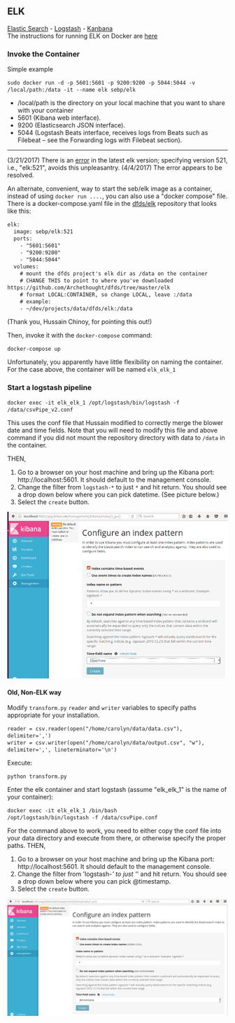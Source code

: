 ## ELK
[Elastic Search](https://www.elastic.co/) - [Logstash](https://www.elastic.co/products/logstash) - [Kanbana](https://www.elastic.co/products/kibana)  
The instructions for running ELK on Docker are [here](http://elk-docker.readthedocs.io/)


### Invoke the Container
Simple example
```
sudo docker run -d -p 5601:5601 -p 9200:9200 -p 5044:5044 -v /local/path:/data -it --name elk sebp/elk
```

* /local/path is the directory on your local machine that you want to share with your container
* 5601 (Kibana web interface).
* 9200 (Elasticsearch JSON interface).
* 5044 (Logstash Beats interface, receives logs from Beats such as Filebeat – see the Forwarding logs with Filebeat section).

---
(3/21/2017) There is an [error](https://github.com/docker-library/elasticsearch/issues/111) in the latest elk version; specifying version 521, i.e., "elk:521", avoids this unpleasantry. 
(4/4/2017) The error appears to be resolved.


An alternate, convenient, way to start the seb/elk image as a container, instead of using `docker run ....`, you can also use a "docker compose" file. There is a docker-compose.yaml file in the [dfds/elk](https://github.com/Archethought/dfds/tree/master/elk) repository that looks like this:
```
elk:
  image: sebp/elk:521
  ports:
    - "5601:5601"
    - "9200:9200"
    - "5044:5044"
  volumes:
    # mount the dfds project's elk dir as /data on the container
    # CHANGE THIS to point to where you've downloaded https://github.com/Archethought/dfds/tree/master/elk
    # format LOCAL:CONTAINER, so change LOCAL, leave :/data
    # example:
	- ~/dev/projects/data/dfds/elk:/data
```
(Thank you, Hussain Chinoy, for pointing this out!)

Then, invoke it with the `docker-compose` command:
```
docker-compose up
```
Unfortunately, you apparently have little flexibility on naming the container. For the case above, the container will be named `elk_elk_1`


### Start a logstash pipeline
```
docker exec -it elk_elk_1 /opt/logstash/bin/logstash -f /data/csvPipe_v2.conf
```
This uses the conf file that Hussain modified to correctly merge the blower date and time fields.
Note that you will need to modify this file and above command if you did not mount the repository directory with data to `/data` in the container.

THEN, 
1. Go to a browser on your host machine and bring up the Kibana port: http://localhost:5601. It should default to the management console.
1. Change the filter from `logstash-*` to just `*` and hit return.  You should see a drop down below where you can pick datetime. (See picture below.)
1. Select the `create` button.

![kibana window](https://github.com/Archethought/dfds/blob/master/images/kibana_1a.png "Initial Kibana window")


#### Old, Non-ELK way
Modify `transform.py` `reader` and `writer` variables to specify paths appropriate for your installation. 
```
reader = csv.reader(open("/home/carolyn/data/data.csv"), delimiter=',')
writer = csv.writer(open("/home/carolyn/data/output.csv", "w"), delimiter=',', lineterminator='\n')
```
Execute: 
```
python transform.py
```

Enter the elk container and start logstash (assume "elk_elk_1" is the name of your container):
```
docker exec -it elk_elk_1 /bin/bash
/opt/logstash/bin/logstash -f /data/csvPipe.conf
```
For the command above to work, you need to either copy the conf file into your data directory and execute from there, or otherwise specify the proper paths.
THEN, 
1. Go to a browser on your host machine and bring up the Kibana port: http://localhost:5601. It should default to the management console.
1. Change the filter from 'logstash-*' to just '*' and hit return.  You should see a drop down below where you can pick @timestamp.
1. Select the `create` button.

![kibana window](https://github.com/Archethought/dfds/blob/master/images/kibana_1.png "Initial Kibana window")
